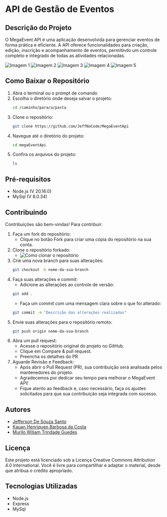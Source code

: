 # API de Gestão de Eventos

## Descrição do Projeto
O MegaEvent API é uma aplicação desenvolvida para gerenciar eventos de forma prática e eficiente. A API oferece funcionalidades para criação, edição, inscrição e acompanhamento de eventos, permitindo um controle completo e integrado de todas as atividades relacionadas.

![Imagem 1](link-para-imagem1)
![Imagem 2](link-para-imagem2)
![Imagem 3](link-para-imagem3)
![Imagem 4](link-para-imagem4)
![Imagem 5](link-para-imagem5)

## Como Baixar o Repositório

1. Abra o terminal ou o prompt de comando
2. Escolha o diretório onde deseja salvar o projeto:
   ```bash
   cd /caminho/para/a/pasta
   ```
3. Clone o repositório:
   ```bash
   git clone https://github.com/JeffNoCode/MegaEventApi
   ```
4. Navegue até o diretório do projeto:
   ```bash
   cd megaEventApi
   ```
5. Confira os arquivos do projeto:
   ```bash
   ls
   ```

## Pré-requisitos
- Node.js (V 20.16.0)
- MySql (V 8.0.34)


## Contribuindo
Contribuições são bem-vindas! Para contribuir:
1. Faça um fork do repositório:
   * Clique no botão Fork para criar uma cópia do repositório na sua conta.
2. Clone o repositório forkado:
   * ![Como clonar o repositório](como-baixar-o-repositório)
3. Crie uma nova branch para suas alterações:
   ```bash
   git checkout -b nome-da-sua-branch
   ```
4. Faça suas alterações e commit:
   * Adicione as alterações ao controle de versão:
   ```bash
   git add .
   ```
   * Faça um commit com uma mensagem clara sobre o que foi alterado:
   ```bash
   git commit -m "Descrição das alterações realizadas"
   ```
5. Envie suas alterações para o repositório remoto:
   ```bash
   git push origin nome-da-sua-branch
   ```
6. Abra um pull request:
   * Acesse o repositório original do projeto no GitHub.
   * Clique em Compare & pull request.
   * Preencha os detalhes do PR
7. Aguarde Revisão e Feedback:
   * Após abrir o Pull Request (PR), sua contribuição será analisada pelos mantenedores do projeto.
   * Agradecemos por dedicar seu tempo para melhorar o MegaEvent API!
   * Fique atento ao feedback e, caso necessário, faça os ajustes solicitados para que sua contribuição seja integrada com sucesso.


## Autores
- [Jefferson De Souza Santo](https://github.com/JeffNoCode)
- [Kauan Henriquen Barbosa da Costa](https://github.com/KauanH1300)
- [Murilo Wiliam Trindade Guedes](https://github.com/KauanH1300)


## Licença
Este projeto está licenciado sob a Licença Creative Commons Attribution 4.0 International. Você é livre para compartilhar e adaptar o material, desde que atribua o crédito apropriado.

## Tecnologias Utilizadas
- Node.js
- Express
- MySql
